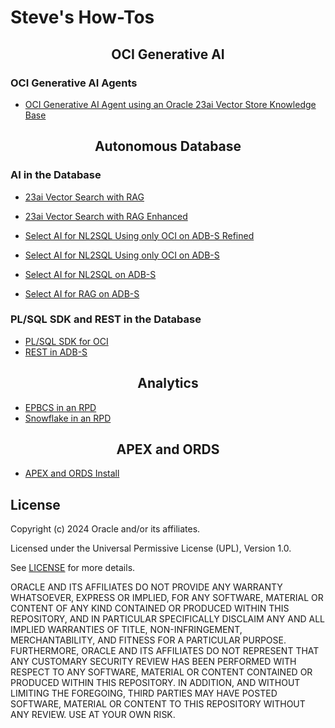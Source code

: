 # Steve's How-Tos

<h2 style="text-align: center;">OCI Generative AI</h2>

### OCI Generative AI Agents

- [OCI Generative AI Agent using an Oracle 23ai Vector Store Knowledge Base](https://snicholspa.github.io/tips_tricks_howtos/oci_genai_service/genai_agents_vector_kb/)

<h2 style="text-align: center;">Autonomous Database</h2>

### AI in the Database

- [23ai Vector Search with RAG](https://snicholspa.github.io/tips_tricks_howtos/autonomous_database/vector_search/)
- [23ai Vector Search with RAG Enhanced](https://snicholspa.github.io/tips_tricks_howtos/autonomous_database/vector_search_enhanced/)


- [Select AI for NL2SQL Using only OCI on ADB-S Refined](https://snicholspa.github.io/tips_tricks_howtos/autonomous_database/select_ai_oci_refined/)
- [Select AI for NL2SQL Using only OCI on ADB-S](https://snicholspa.github.io/tips_tricks_howtos/autonomous_database/select_ai_oci_only/)
- [Select AI for NL2SQL on ADB-S](https://snicholspa.github.io/tips_tricks_howtos/autonomous_database/select_ai/)


- [Select AI for RAG on ADB-S](https://snicholspa.github.io/tips_tricks_howtos/autonomous_database/select_ai_rag/)

### PL/SQL SDK and REST in the Database

- [PL/SQL SDK for OCI](https://snicholspa.github.io/tips_tricks_howtos/autonomous_database/pl_sql_sdk/)
- [REST in ADB-S](https://snicholspa.github.io/tips_tricks_howtos/autonomous_database/rest_in_db/)

<h2 style="text-align: center;">Analytics</h2>

- [EPBCS in an RPD](https://snicholspa.github.io/tips_tricks_howtos/analytics/epbcs/)
- [Snowflake in an RPD](https://snicholspa.github.io/tips_tricks_howtos/analytics/snowflake/)

<h2 style="text-align: center;">APEX and ORDS</h2>

- [APEX and ORDS Install](https://snicholspa.github.io/tips_tricks_howtos/apex_ords/apex_ords_install/)

## License
Copyright (c) 2024 Oracle and/or its affiliates.

Licensed under the Universal Permissive License (UPL), Version 1.0.

See [LICENSE](LICENSE) for more details.

ORACLE AND ITS AFFILIATES DO NOT PROVIDE ANY WARRANTY WHATSOEVER, EXPRESS OR IMPLIED, FOR ANY SOFTWARE, MATERIAL OR CONTENT OF ANY KIND CONTAINED OR PRODUCED WITHIN THIS REPOSITORY, AND IN PARTICULAR SPECIFICALLY DISCLAIM ANY AND ALL IMPLIED WARRANTIES OF TITLE, NON-INFRINGEMENT, MERCHANTABILITY, AND FITNESS FOR A PARTICULAR PURPOSE.  FURTHERMORE, ORACLE AND ITS AFFILIATES DO NOT REPRESENT THAT ANY CUSTOMARY SECURITY REVIEW HAS BEEN PERFORMED WITH RESPECT TO ANY SOFTWARE, MATERIAL OR CONTENT CONTAINED OR PRODUCED WITHIN THIS REPOSITORY. IN ADDITION, AND WITHOUT LIMITING THE FOREGOING, THIRD PARTIES MAY HAVE POSTED SOFTWARE, MATERIAL OR CONTENT TO THIS REPOSITORY WITHOUT ANY REVIEW. USE AT YOUR OWN RISK. 
